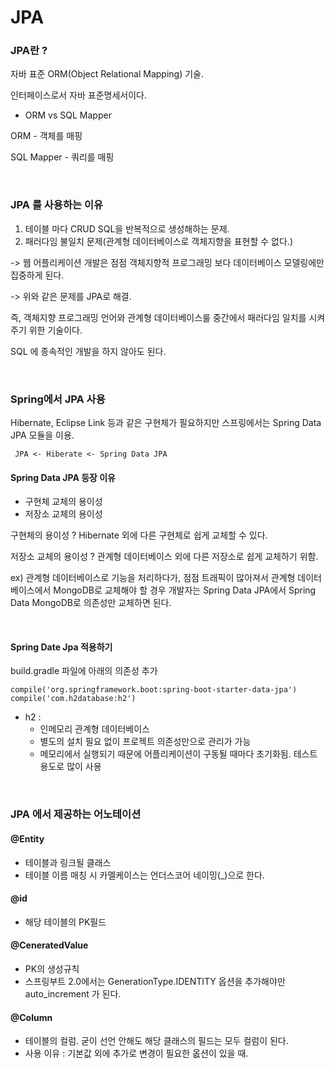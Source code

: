 # JPA

### JPA란 ? 

자바 표준 ORM(Object Relational Mapping) 기술. 

인터페이스로서 자바 표준명세서이다.



* ORM vs SQL Mapper

ORM - 객체를 매핑

SQL Mapper - 쿼리를 매핑

<br/>

### JPA 를 사용하는 이유 

1. 테이블 마다 CRUD SQL을 반복적으로 생성해하는 문제.
2. 패러다임 불일치 문제(관계형 데이터베이스로 객체지향을 표현할 수 없다.)

-> 웹 어플리케이션 개발은 점점 객체지향적 프로그래밍 보다 데이터베이스 모델링에만 집중하게 된다.

-> 위와 같은 문제를 JPA로 해결.




즉, 객체지향 프로그래밍 언어와 관계형 데이터베이스룰 중간에서 패러다임 일치를 시켜주기 위한 기술이다.

SQL 에 종속적인 개발을 하지 않아도 된다. 

<br/>

### Spring에서 JPA 사용

Hibernate, Eclipse Link 등과 같은 구현체가 필요하지만 스프링에서는 
Spring Data JPA 모듈을 이용. 

``` JPA <- Hiberate <- Spring Data JPA```


#### Spring Data JPA 등장 이유 

- 구현체 교체의 용이성 
- 저장소 교체의 용이성 

구현체의 용이성 ? Hibernate 외에 다른 구현체로 쉽게 교체할 수 있다. 

저장소 교체의 용이성 ? 관계형 데이터베이스 외에 다른 저장소로 쉽게 교체하기 위함. 

ex) 관계형 데이터베이스로 기능을 처리하다가, 점점 트래픽이 많아져서 관계형 데이터베이스에서 MongoDB로 교체해야 할 경우
개발자는 Spring Data JPA에서 Spring Data MongoDB로 의존성만 교체하면 된다.

<br/>

#### Spring Date Jpa 적용하기 

build.gradle 파일에 아래의 의존성 추가 

    compile('org.springframework.boot:spring-boot-starter-data-jpa')
    compile('com.h2database:h2')
    
- h2 : 
     - 인메모리 관계형 데이터베이스 
     - 별도의 설치 필요 없이 프로젝트 의존성만으로 관리가 가능
     - 메모리에서 실행되기 때문에 어플리케이션이 구동될 때마다 초기화됨. 테스트용도로 많이 사용
    
    
    
<br/>

### JPA 에서 제공하는 어노테이션

#### @Entity

- 테이블과 링크될 클래스 
- 테이블 이름 매칭 시 카멜케이스는 언더스코어 네이밍(_)으로 한다. 

#### @id

- 해당 테이블의 PK필드 

#### @CeneratedValue

- PK의 생성규칙 
- 스프링부트 2.0에서는 GenerationType.IDENTITY 옵션을 추가해야만 auto_increment 가 된다. 

#### @Column

- 테이블의 컬럼. 굳이 선언 안해도 해당 클래스의 필드는 모두 컬럼이 된다. 
- 사용 이유 : 기본값 외에 추가로 변경이 필요한 옶션이 있을 때.  


<br/>

